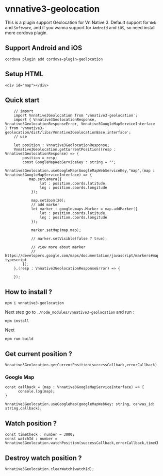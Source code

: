# vnnative3-geolocation
This is a plugin support Geolocation for Vn Native 3. Default support for `Web` and `Software`, and if you wanna
support for `Android` and `iOS`, so need install more cordova plugin.

## Support Android and iOS

    cordova plugin add cordova-plugin-geolocation

## Setup HTML 

    <div id="map"></div>

## Quick start 
        // import 
        import Vnnative3Geolocation from 'vnnative3-geolocation';
        import { Vnnative3GeolocationResponse, Vnnative3GeolocationResponseError, Vnnative3GoogleMapServiceInterface } from 'vnnative3-geolocation/dist/libs/Vnnative3GeolocationBase.interface';
        // use 

        let position : Vnnative3GeolocationResponse;
        Vnnative3Geolocation.getCurrentPosition((resp : Vnnative3GeolocationResponse) => {
            position = resp;
            const GoogleMapWebServiceKey : string = "";
            Vnnative3Geolocation.useGoogleMap(GoogleMapWebServiceKey,"map",(map : Vnnative3GoogleMapServiceInterface) => {
               map.setCamera({
                    lat : position.coords.latitude,
                    lng : position.coords.longitude
                });

                map.setZoom(20);
                // add marker 
                let marker : google.maps.Marker = map.addMarker({
                    lat : position.coords.latitude,
                    lng : position.coords.longitude
                });

                marker.setMap(map.map);

                // marker.setVisible(false ? true);
                
                // view more about marker 
                // https://developers.google.com/maps/documentation/javascript/markers#maps_marker_simple-typescript
            });
        },(resp : Vnnative3GeolocationResponseError) => { 

        });

## How to install ? 

    npm i vnnative3-geolocation

Next step go to `./node_modules/vnnative3-geolocation` and run :

    npm install

Next 

    npm run build    

## Get current position ? 

    Vnnative3Geolocation.getCurrentPosition(successCallback,errorCallback)

### Google Map 

    const callback = (map : Vnnative3GoogleMapServiceInterface) => {
          console.log(map);
    }

    Vnnative3Geolocation.useGoogleMap(googleMapWebKey: string, canvas_id: string,callback);


## Watch position ? 

    const timeCheck : number = 3000;
    const watchId : number = Vnnative3Geolocation.watchPosition(successCallback,errorCallback,timeCheck); 

## Destroy watch position ? 

    Vnnative3Geolocation.clearWatch(watchId); 